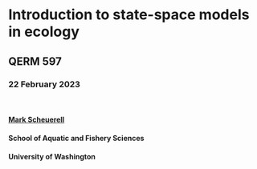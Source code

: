 # Introduction to state-space models in ecology

## QERM 597

### 22 February 2023

<br>

#### [**Mark Scheuerell**](https://fish.uw.edu/faculty/mark-scheuerell/)  
#### School of Aquatic and Fishery Sciences  
#### University of Washington

